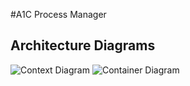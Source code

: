 #A1C Process Manager

## Architecture Diagrams

![Context Diagram](./docs/diagrams/out/ContextDiagram.png)
![Container Diagram](./docs/diagrams/out/ContainerDiagram.png)
